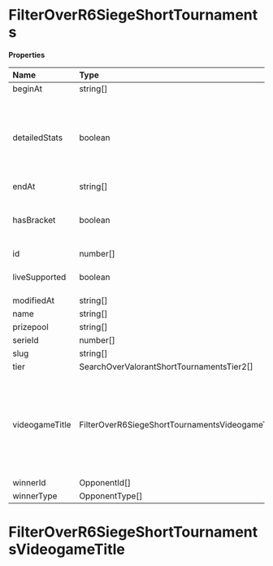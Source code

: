 # FilterOverR6SiegeShortTournaments

**Properties**

| Name           | Type                                              | Required | Description                                                                                              |
| :------------- | :------------------------------------------------ | :------- | :------------------------------------------------------------------------------------------------------- |
| beginAt        | string[]                                          | ❌       |                                                                                                          |
| detailedStats  | boolean                                           | ❌       | Whether the tournament is expected to have detailed statistics available                                 |
| endAt          | string[]                                          | ❌       |                                                                                                          |
| hasBracket     | boolean                                           | ❌       | Whether the tournament has a bracket                                                                     |
| id             | number[]                                          | ❌       |                                                                                                          |
| liveSupported  | boolean                                           | ❌       | Whether live is supported                                                                                |
| modifiedAt     | string[]                                          | ❌       |                                                                                                          |
| name           | string[]                                          | ❌       |                                                                                                          |
| prizepool      | string[]                                          | ❌       |                                                                                                          |
| serieId        | number[]                                          | ❌       |                                                                                                          |
| slug           | string[]                                          | ❌       |                                                                                                          |
| tier           | SearchOverValorantShortTournamentsTier2[]         | ❌       |                                                                                                          |
| videogameTitle | FilterOverR6SiegeShortTournamentsVideogameTitle[] | ❌       | A videogame title id or slug. <br/>Only for `/csgo/*`, `/codmw/*`, `/fifa/*` and `/ow/*` endpoints <br/> |
| winnerId       | OpponentId[]                                      | ❌       |                                                                                                          |
| winnerType     | OpponentType[]                                    | ❌       |                                                                                                          |

# FilterOverR6SiegeShortTournamentsVideogameTitle
